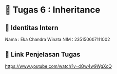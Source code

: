 # 📁 Tugas 6 : Inheritance

## 👤 Identitas Intern
Nama : Eka Chandra Winata
NIM  : 235150607111002

## 🔗 Link Penjelasan Tugas

https://www.youtube.com/watch?v=dQw4w9WgXcQ

